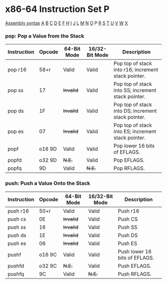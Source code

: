 x86-64 Instruction Set P
========================

[Assembly syntax](AssemblyX64.md)
[A](AssemblyX64A.md) [B](AssemblyX64B.md) [C](AssemblyX64C.md)
[D](AssemblyX64D.md) [E](AssemblyX64E.md) [F](AssemblyX64F.md)
[H](AssemblyX64H.md) [I](AssemblyX64I.md) [J](AssemblyX64J.md)
[L](AssemblyX64L.md) [M](AssemblyX64M.md) [N](AssemblyX64N.md)
[O](AssemblyX64O.md) P [R](AssemblyX64R.md)
[S](AssemblyX64S.md) [T](AssemblyX64T.md) [U](AssemblyX64U.md)
[V](AssemblyX64V.md) [W](AssemblyX64W.md) [X](AssemblyX64X.md)

### pop: Pop a Value from the Stack

| Instruction | Opcode | 64-Bit Mode | 16/32-Bit Mode | Description                                         |
| ----------- | ------ | ----------- | -------------- | --------------------------------------------------- |
| pop r16     | 58+r   | Valid       | Valid          | Pop top of stack into r16; increment stack pointer. |
| pop ss      | 17     | ~~Invalid~~ | Valid          | Pop top of stack into SS; increment stack pointer.  |
| pop ds      | 1F     | ~~Invalid~~ | Valid          | Pop top of stack into DS; increment stack pointer.  |
| pop es      | 07     | ~~Invalid~~ | Valid          | Pop top of stack into ES; increment stack pointer.  |
| popf        | o16 9D | Valid       | Valid          | Pop lower 16 bits of EFLAGS.                        |
| popfd       | o32 9D | ~~N.E.~~    | Valid          | Pop EFLAGS.                                         |
| popfq       | 9D     | Valid       | ~~N.E.~~       | Pop RFLAGS.                                         |

### push: Push a Value Onto the Stack

| Instruction | Opcode | 64-Bit Mode | 16/32-Bit Mode | Description                  |
| ----------- | ------ | ----------- | -------------- | ---------------------------- |
| push r16    | 50+r   | Valid       | Valid          | Push r16                     |
| push cs     | 0E     | ~~Invalid~~ | Valid          | Push CS                      |
| push ss     | 16     | ~~Invalid~~ | Valid          | Push SS                      |
| push ds     | 1E     | ~~Invalid~~ | Valid          | Push DS                      |
| push es     | 06     | ~~Invalid~~ | Valid          | Push ES                      |
| pushf       | o16 9C | Valid       | Valid          | Push lower 16 bits of EFLAGS.|
| pushfd      | o32 9C | ~~N.E.~~    | Valid          | Push EFLAGS.                 |
| pushfq      | 9C     | Valid       | ~~N.E.~~       | Push RFLAGS.                 |
